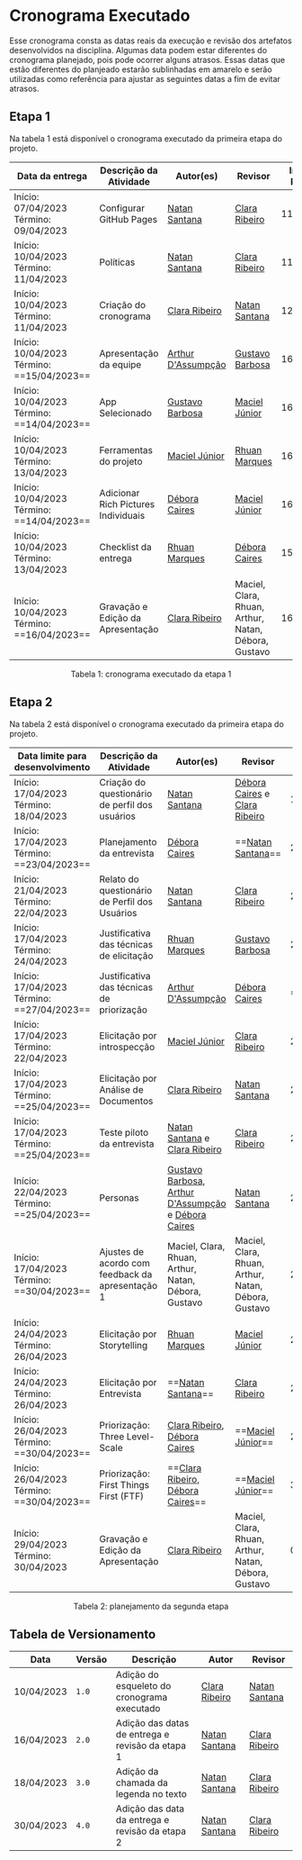 # Cronograma Executado

Esse cronograma consta as datas reais da execução e revisão dos artefatos desenvolvidos na disciplina. Algumas data podem estar diferentes do cronograma planejado, pois pode ocorrer alguns atrasos. Essas datas que estão diferentes do planjeado estarão sublinhadas em amarelo e serão utilizadas como referência para ajustar as seguintes datas a fim de evitar atrasos.

## Etapa 1

Na tabela 1 está disponível o cronograma executado da primeira etapa do projeto.

Data da entrega | Descrição da Atividade | Autor(es) | Revisor | Início da Revisão | Término da Revisão
--------- | ----------------- | -------------- | ---------- | ------------- | -------------
 Início: 07/04/2023 Término: 09/04/2023 | Configurar GitHub Pages | [Natan Santana](https://github.com/Neitan2001) | [Clara Ribeiro](https://github.com/clara-ribeiro) | 11/04/2023 | 11/04/2023 |
 Início: 10/04/2023 Término: 11/04/2023 | Políticas | [Natan Santana](https://github.com/Neitan2001) | [Clara Ribeiro](https://github.com/clara-ribeiro) | 11/04/2023 | 11/04/2023 |
 Início: 10/04/2023 Término: 11/04/2023 | Criação do cronograma | [Clara Ribeiro](https://github.com/clara-ribeiro) | [Natan Santana](https://github.com/Neitan2001) | 12/04/2023 | 12/04/2023 |
 Início: 10/04/2023 Término: ==15/04/2023==| Apresentação da equipe | [Arthur D'Assumpção](https://github.com/ArtAssLou) | [Gustavo Barbosa](https://github.com/brbsg) | 16/04/2023 | ==16/04/2023== |
 Início: 10/04/2023 Término: ==14/04/2023==| App Selecionado | [Gustavo Barbosa](https://github.com/brbsg) | [Maciel Júnior](https://github.com/macieljuniormax) | 16/04/2023 | ==16/04/2023== |
 Início: 10/04/2023 Término: 13/04/2023 | Ferramentas do projeto | [Maciel Júnior](https://github.com/macieljuniormax) | [Rhuan Marques](https://github.com/RhuanMr) |  16/04/2023 | ==16/04/2023== |
 Início: 10/04/2023 Término: ==14/04/2023== | Adicionar Rich Pictures Individuais | [Débora Caires](https://github.com/deboracaires) | [Maciel Júnior](https://github.com/macieljuniormax) | 16/04/2023 | ==16/04/2023== |
 Início: 10/04/2023 Término: 13/04/2023 | Checklist da entrega | [Rhuan Marques](https://github.com/RhuanMr) | [Débora Caires](https://github.com/deboracaires) | 15/04/2023 | ==15/04/2023== |
 Início: 10/04/2023 Término: ==16/04/2023== | Gravação e Edição da Apresentação | [Clara Ribeiro](https://github.com/clara-ribeiro) | Maciel, Clara, Rhuan, Arthur, Natan, Débora, Gustavo | 16/04/2023 | 16/04/2023 |

<div style="text-align: center">
<p>Tabela 1: cronograma executado da etapa 1</p>
</div>

## Etapa 2

Na tabela 2 está disponível o cronograma executado da primeira etapa do projeto.

Data limite para desenvolvimento | Descrição da Atividade | Autor(es) | Revisor | Início da revisão | Término da revisão
--------- | ----------------- | -------------- | ---------- | ------------- | --------------------
Início: 17/04/2023 Término: 18/04/2023 | Criação do questionário de perfil dos usuários | [Natan Santana](https://github.com/Neitan2001) | [Débora Caires](https://github.com/deboracaires) e [Clara Ribeiro](https://github.com/clara-ribeiro) | 19/04/2023 | 19/04/2023
Início: 17/04/2023 Término: ==23/04/2023== | Planejamento da entrevista | [Débora Caires](https://github.com/deboracaires) | ==[Natan Santana](https://github.com/Neitan2001)== | 23/04/2023 | 24/04/2023
Início: 21/04/2023 Término: 22/04/2023 | Relato do questionário de Perfil dos Usuários | [Natan Santana](https://github.com/Neitan2001) | [Clara Ribeiro](https://github.com/clara-ribeiro)| 23/04/2022 | 24/04/2022
Início: 17/04/2023 Término: 24/04/2023 | Justificativa das técnicas de elicitação | [Rhuan Marques](https://github.com/RhuanMr) | [Gustavo Barbosa](https://github.com/brbsg) | 25/04/2023 | 26/04/2023
Início: 17/04/2023 Término: ==27/04/2023== | Justificativa das técnicas de priorização | [Arthur D'Assumpção](https://github.com/ArtAssLou) | [Débora Caires](https://github.com/deboracaires) | ==30/04/2023== | ==30/04/2023==
Início: 17/04/2023 Término: 22/04/2023 | Elicitação por introspecção | [Maciel Júnior](https://github.com/macieljuniormax) | [Clara Ribeiro](https://github.com/clara-ribeiro) | 25/04/2023 | ==26/04/2023==
Início: 17/04/2023 Término: ==25/04/2023== | Elicitação por Análise de Documentos | [Clara Ribeiro](https://github.com/clara-ribeiro) | [Natan Santana](https://github.com/Neitan2001)| 25/04/2023 | ==26/04/2023==
Início: 17/04/2023 Término: ==25/04/2023== | Teste piloto da entrevista | [Natan Santana](https://github.com/Neitan2001) e [Clara Ribeiro](https://github.com/clara-ribeiro) | [Clara Ribeiro](https://github.com/clara-ribeiro) | 25/04/2023 | 25/04/2023 
Início: 22/04/2023 Término: ==25/04/2023== | Personas | [Gustavo Barbosa](https://github.com/brbsg), [Arthur D'Assumpção](https://github.com/ArtAssLou) e [Débora Caires](https://github.com/deboracaires) | [Natan Santana](https://github.com/Neitan2001) | 25/04/2023 | 25/04/2023
Início: 17/04/2023 Término: ==30/04/2023== | Ajustes de acordo com feedback da apresentação 1 | Maciel, Clara, Rhuan, Arthur, Natan, Débora, Gustavo | Maciel, Clara, Rhuan, Arthur, Natan, Débora, Gustavo | 26/04/2023 | ==30/04/2023==
Início: 24/04/2023 Término: 26/04/2023 | Elicitação por Storytelling | [Rhuan Marques](https://github.com/RhuanMr) | [Maciel Júnior](https://github.com/macieljuniormax) | 28/04/2023 | 28/04/2023
Início: 24/04/2023 Término: 26/04/2023 | Elicitação por Entrevista | ==[Natan Santana](https://github.com/Neitan2001)== | [Clara Ribeiro](https://github.com/clara-ribeiro) | 26/04/2023 | 26/04/2023
Início: 26/04/2023 Término: ==30/04/2023== | Priorização: Three Level-Scale | [Clara Ribeiro](https://github.com/clara-ribeiro), [Débora Caires](https://github.com/deboracaires) | ==[Maciel Júnior](https://github.com/macieljuniormax)== | 29/04/2023 | 29/04/2023
Início: 26/04/2023 Término: ==30/04/2023== | Priorização: First Things First (FTF) | ==[Clara Ribeiro](https://github.com/clara-ribeiro), [Débora Caires](https://github.com/deboracaires)== | ==[Maciel Júnior](https://github.com/macieljuniormax)== | 30/04/2023 | ==30/04/2023==
Início: 29/04/2023 Término: 30/04/2023 | Gravação e Edição da Apresentação | [Clara Ribeiro](https://github.com/clara-ribeiro) | Maciel, Clara, Rhuan, Arthur, Natan, Débora, Gustavo | 01/04/2023 | 01/04/2023

<div style="text-align: center">
<p>Tabela 2: planejamento da segunda etapa</p>
</div>

## Tabela de Versionamento

| Data | Versão | Descrição | Autor | Revisor |
| ---- | ------ | --------- | ----- | ------- |
| 10/04/2023 | `1.0`  | Adição do esqueleto do cronograma executado | [Clara Ribeiro](https://github.com/clara-ribeiro) | [Natan Santana](https://github.com/Neitan2001)
| 16/04/2023 | `2.0`  | Adição das datas de entrega e revisão da etapa 1 | [Natan Santana](https://github.com/Neitan2001) | [Clara Ribeiro](https://github.com/clara-ribeiro)
| 18/04/2023 | `3.0`  | Adição da chamada da legenda no texto | [Natan Santana](https://github.com/Neitan2001) | [Clara Ribeiro](https://github.com/clara-ribeiro) 
| 30/04/2023 | `4.0`  | Adição das data da entrega e revisão da etapa 2 | [Natan Santana](https://github.com/Neitan2001) | [Clara Ribeiro](https://github.com/clara-ribeiro) 